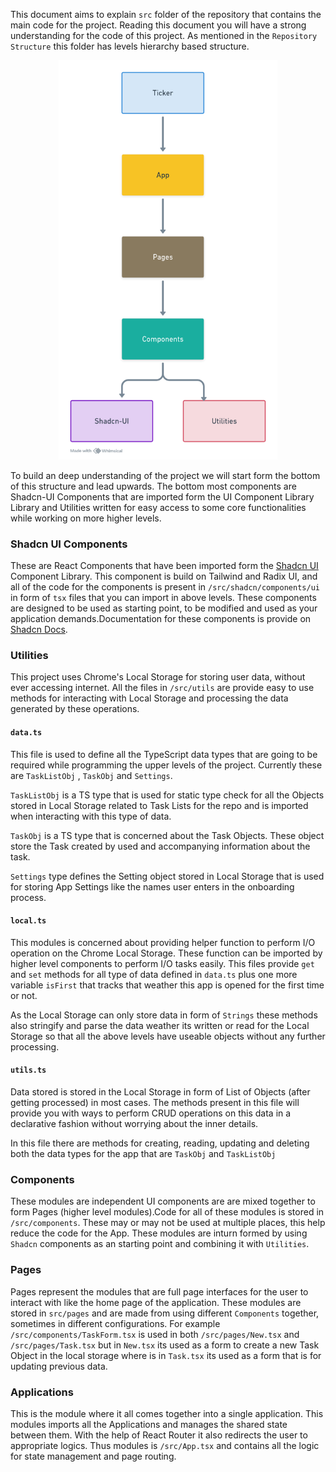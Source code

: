 This document aims to explain `src` folder of the repository that contains the main code for the project. Reading this document you will have a strong understanding for the code of this project. As mentioned in the `Repository Structure` this folder has levels hierarchy based structure. 
<div align="center">
<img src="media/structure.png" alt="App Structure" width='350'/>
</div>

To build an deep understanding of the project we will start form the bottom of this structure and lead upwards. The bottom most components are Shadcn-UI Components that are imported form the UI Component Library Library and Utilities written for easy access to some core functionalities while working on more higher levels.

### Shadcn UI Components 
These are React Components that have been imported form the [Shadcn UI](https://ui.shadcn.com/) Component Library. This component is build on Tailwind and Radix UI, and all of the code for the components is present in `/src/shadcn/components/ui` in form of `tsx` files that you can import in above levels. These components are designed to be used as starting point, to be modified and used as your application demands.Documentation for these components is provide on [Shadcn Docs](https://ui.shadcn.com/docs).

### Utilities 
This project uses Chrome's Local Storage for storing user data, without ever accessing internet. All the files in `/src/utils` are provide easy to use methods for interacting with Local Storage and processing the data generated by these operations. 

#### `data.ts`
This file is used to define all the TypeScript data types that are going to be required while programming the upper levels of the project. Currently these are `TaskListObj` , `TaskObj` and `Settings`. 

`TaskListObj` is a TS type that is used for static type check for all the Objects stored in Local Storage related to Task Lists for the repo and is imported when interacting with this type of data. 

`TaskObj` is a TS type that is concerned about the Task Objects. These object store the Task created by used and accompanying information about the task.

`Settings` type defines the Setting object stored in Local Storage that is used for storing App Settings like the names user enters in the onboarding process.

#### `local.ts`
This modules is concerned about providing helper function to perform I/O operation on the Chrome Local Storage. These function can be imported by higher level components to perform I/O tasks easily. This files provide `get` and `set` methods for all type of data defined in `data.ts` plus one more variable `isFirst` that tracks that weather this app is opened for the first time or not. 

As the Local Storage can only store data in form of `Strings` these methods also stringify and parse the data weather its written or read for the Local Storage so that all the above levels have useable objects without any further processing. 

#### `utils.ts`
Data stored is stored in the Local Storage in form of List of Objects (after getting processed) in most cases. The methods present in this file will provide you with ways to perform CRUD operations on this data in a declarative fashion without worrying about the inner details.

In this file there are methods for creating, reading, updating and deleting both the data types for the app that are `TaskObj` and `TaskListObj`

### Components
These modules are independent UI components are are mixed together to form Pages (higher level modules).Code for all of these modules is stored in `/src/components`. These may or may not be used at multiple places, this help reduce the code for the App. These modules are inturn formed by using `Shadcn` components as an starting point and combining it with `Utilities`. 

### Pages 
Pages represent the modules that are full page interfaces for the user to interact with like the home page of the application. These modules are stored in `src/pages` and are made from using different `Components` together, sometimes in different configurations. For example `/src/components/TaskForm.tsx` is used in both `/src/pages/New.tsx` and `/src/pages/Task.tsx` but in `New.tsx` its used as a form to create a new Task Object in the local storage where is in `Task.tsx` its used as a form that is for updating previous data. 

### Applications 
This is the module where it all comes together into a single application. This modules imports all the Applications and manages the shared state between them. With the help of React Router it also redirects the user to appropriate logics. Thus modules is `/src/App.tsx` and contains all the logic for state management and page routing.